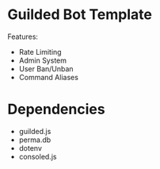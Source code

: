 # Guilded Bot Template 
Features:
- Rate Limiting
- Admin System
- User Ban/Unban
- Command Aliases
# Dependencies
- guilded.js
- perma.db
- dotenv
- consoled.js

